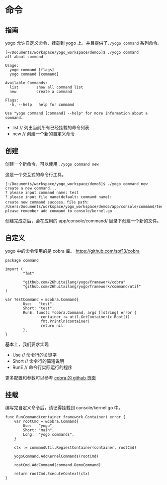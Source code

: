 # 命令

## 指南

yogo 允许自定义命令，挂载到 yogo 上。并且提供了`./yogo command` 系列命令。

```
[~/Documents/workspace/yogo_workspace/demo5]$ ./yogo command
all about commond

Usage:
  yogo command [flags]
  yogo command [command]

Available Commands:
  list        show all command list
  new         create a command

Flags:
  -h, --help   help for command

Use "yogo command [command] --help" for more information about a command.
```

- list  // 列出当前所有已经挂载的命令列表
- new   // 创建一个新的自定义命令

## 创建

创建一个新命令，可以使用 `./yogo command new`

这是一个交互式的命令行工具。

```
[~/Documents/workspace/yogo_workspace/demo5]$ ./yogo command new
create a new command...
? please input command name: test
? please input file name(default: command name):
create new command success，file path: /Users/Documents/workspace/yogo_workspace/demo5/app/console/command/test.go
please remember add command to console/kernel.go
```

创建完成之后，会在应用的 app/console/command/ 目录下创建一个新的文件。

## 自定义

yogo 中的命令使用的是 cobra 库。 https://github.com/spf13/cobra

```
package command

import (
        "fmt"

        "github.com/26huitailang/yogo/framework/cobra"
        "github.com/26huitailang/yogo/framework/command/util"
)

var TestCommand = &cobra.Command{
        Use:   "test",
        Short: "test",
        RunE: func(c *cobra.Command, args []string) error {
                container := util.GetContainer(c.Root())
                fmt.Println(container)
                return nil
        },
}

```

基本上，我们要求实现
- Use // 命令行的关键字
- Short // 命令行的简短说明
- RunE // 命令行实际运行的程序

更多配置和参数可以参考 [cobra 的 github 页面](https://github.com/spf13/cobra)

## 挂载

编写完自定义命令后，请记得挂载到 console/kernel.go 中。

``` golang
func RunCommand(container framework.Container) error {
	var rootCmd = &cobra.Command{
		Use:   "yogo",
		Short: "main",
		Long:  "yogo commands",
	}

	ctx := commandUtil.RegiestContainer(container, rootCmd)

	yogoCommand.AddKernelCommands(rootCmd)

    rootCmd.AddCommand(command.DemoCommand)

	return rootCmd.ExecuteContext(ctx)
}

```